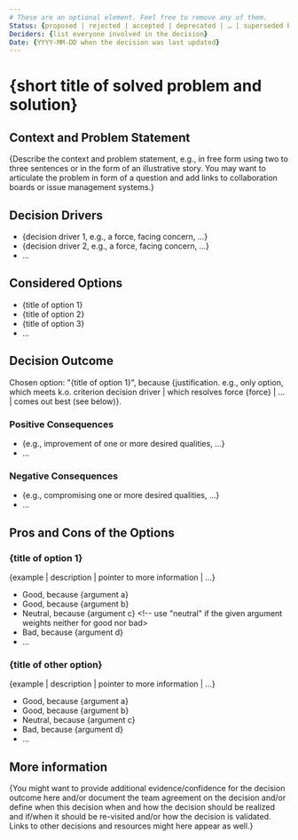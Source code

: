 ```yaml
---
# These are an optional element. Feel free to remove any of them.
Status: {proposed | rejected | accepted | deprecated | … | superseded by [ADR-0005](0005-example.md)}
Deciders: {list everyone involved in the decision}
Date: {YYYY-MM-DD when the decision was last updated}
---
```

# {short title of solved problem and solution}

## Context and Problem Statement

{Describe the context and problem statement, e.g., in free form using two to three sentences or in the form of an illustrative story.
 You may want to articulate the problem in form of a question and add links to collaboration boards or issue management systems.}

## Decision Drivers <!-- This is an optional element. Feel free to remove. -->

* {decision driver 1, e.g., a force, facing concern, …}
* {decision driver 2, e.g., a force, facing concern, …}
* … <!-- numbers of drivers can vary -->

## Considered Options

* {title of option 1}
* {title of option 2}
* {title of option 3}
* … <!-- numbers of options can vary -->

## Decision Outcome

Chosen option: "{title of option 1}", because {justification. e.g., only option, which meets k.o. criterion decision driver | which resolves force {force} | … | comes out best (see below)}.

### Positive Consequences <!-- This is an optional element. Feel free to remove. -->

* {e.g., improvement of one or more desired qualities, …}
* …

### Negative Consequences <!-- This is an optional element. Feel free to remove. -->

* {e.g., compromising one or more desired qualities, …}
* …

## Pros and Cons of the Options <!-- This is an optional element. Feel free to remove. -->

### {title of option 1}

{example | description | pointer to more information | …} <!-- This is an optional element. Feel free to remove. -->

* Good, because {argument a}
* Good, because {argument b}
* Neutral, because {argument c} <!-- use "neutral" if the given argument weights neither for good nor bad>
* Bad, because {argument d}
* … <!-- numbers of pros and cons can vary -->

### {title of other option}

{example | description | pointer to more information | …}

* Good, because {argument a}
* Good, because {argument b}
* Neutral, because {argument c}
* Bad, because {argument d}
* … <!-- numbers of pros and cons can vary -->

## More information <!-- This is an optional element. Feel free to remove. -->

{You might want to provide additional evidence/confidence for the decision outcome here and/or
 document the team agreement on the decision and/or
 define when this decision when and how the decision should be realized and if/when it should be re-visited and/or
 how the decision is validated.
 Links to other decisions and resources might here appear as well.}

<!-- markdownlint-disable-file MD013 -->
